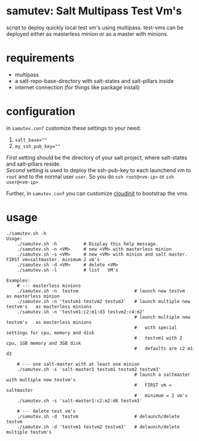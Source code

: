 # samutev: Salt Multipass Test Vm's

script to deploy quickly local test vm's using multipass.
test-vms can be deployed either as masterless minion or as a master with minions.

# requirements
- multipass
- a salt-repo-base-directory with salt-states and salt-pillars inside
- internet connection (for things like package install)

# configuration

in `samutev.conf` customize these settings to your need:
1. `salt_base=""`
2. `my_ssh_pub_key=""`

_First_ setting should be the directory of your salt project, where salt-states and salt-pillars reside.  
_Second_ setting is used to deploy the ssh-pub-key to each launchend vm to `root` and to the normal user `user`. So you do `ssh root@<vm-ip>` or `ssh user@<vm-ip>`

Further, in `samutev.conf` you can customize [cloudinit](https://cloudinit.readthedocs.io/en/latest/) to bootstrap the vms.

# usage
```
./samutev.sh -h
Usage:
    ./samutev.sh -h          # Display this help message.
    ./samutev.sh -n <VM>     # new <VM> with masterless minion
    ./samutev.sh -s <VM>     # new <VM> with minion and salt master. FIRST vm=saltmaster. minimum 2 vm's
    ./samutev.sh -d <VM>     # delete <VM>
    ./samutev.sh -l          # list   VM's

Examples:
    # --- masterless minions
    ./samutev.sh -n  testvm                     # launch new testvm              as masterless minion
    ./samutev.sh -n 'testvm1 testvm2 testvm3'   # launch multiple new testvm's   as masterless minions
    ./samutev.sh -n 'testvm1:c2:m1:d3 testvm2:c4:m2'
                                                # launch multiple new testvm's   as masterless minions
                                                #   with special settings for cpu, memory and disk
                                                #   testvm1 with 2 cpu, 1GB memory and 3GB disk
                                                #   defaults are c2 m1 d3
    
    # --- one salt-master with at least one minion
    ./samutev.sh -s 'salt-master1 testvm1 testvm2 testvm3'
                                                # launch a saltmaster with multiple new testvm's
                                                #   FIRST vm = saltmaster
                                                #   minimum = 2 vm's
    ./samutev.sh -s 'salt-master1:c2:m2:d6 testvm1'
    
    # --- delete test vm's
    ./samutev.sh -d  testvm                     # delaunch/delete testvm
    ./samutev.sh -d 'testvm1 testvm2 testvm3'   # delaunch/delete multiple testvm's
```